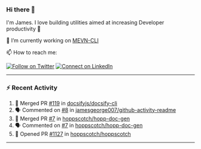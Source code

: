 ### Hi there 👋

I'm James. I love building utilities aimed at increasing Developer productivity :raised_hands: 

🔭 I’m currently working on [MEVN-CLI](https://github.com/madlabsinc/mevn-cli)

📫 How to reach me:

[![Follow on Twitter](https://img.shields.io/badge/--twitter?label=Twitter&logo=Twitter&style=social)](https://twitter.com/james_madhacks) [![Connect on LinkedIn](https://img.shields.io/badge/--linkedin?label=LinkedIn&logo=LinkedIn&style=social)](https://www.linkedin.com/in/jamesgeorge007)

---

### :zap: Recent Activity

<!--START_SECTION:activity-->
1. 🎉 Merged PR [#119](https://github.com//docsifyjs/docsify-cli/pull/119) in [docsifyjs/docsify-cli](https://github.com//docsifyjs/docsify-cli)
2. 🗣 Commented on [#8](https://github.com//jamesgeorge007/github-activity-readme/issues/8) in [jamesgeorge007/github-activity-readme](https://github.com//jamesgeorge007/github-activity-readme)
3. 🎉 Merged PR [#7](https://github.com//hoppscotch/hopp-doc-gen/pull/7) in [hoppscotch/hopp-doc-gen](https://github.com//hoppscotch/hopp-doc-gen)
4. 🗣 Commented on [#7](https://github.com//hoppscotch/hopp-doc-gen/issues/7) in [hoppscotch/hopp-doc-gen](https://github.com//hoppscotch/hopp-doc-gen)
5. 💪 Opened PR [#1127](https://github.com//hoppscotch/hoppscotch/pull/1127) in [hoppscotch/hoppscotch](https://github.com//hoppscotch/hoppscotch)
<!--END_SECTION:activity-->

---

<!--
**jamesgeorge007/jamesgeorge007** is a ✨ _special_ ✨ repository because its `README.md` (this file) appears on your GitHub profile.

Here are some ideas to get you started:

- 🌱 I’m currently learning ...
- 👯 I’m looking to collaborate on ...
- 🤔 I’m looking for help with ...
- 💬 Ask me about ...
- 😄 Pronouns: ...
- ⚡ Fun fact: ...
-->
